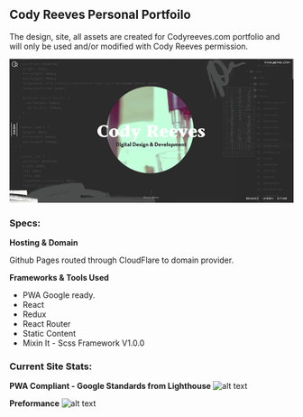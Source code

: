 ## Cody Reeves Personal Portfoilo
The design, site, all assets are created for Codyreeves.com portfolio and will only be used and/or modified with Cody Reeves permission.

![alt text](./public/img/codyreeves-site.png)

### Specs:

**Hosting & Domain**

Github Pages routed through CloudFlare to domain provider.

**Frameworks & Tools Used**

- PWA Google ready.
- React
- Redux
- React Router
- Static Content
- Mixin It - Scss Framework V1.0.0

### Current Site Stats:

**PWA Compliant - Google Standards from Lighthouse**
![alt text](./public/img/repo/pwa-stat.png)

**Preformance**
![alt text](./public/img/repo/speed-stat.png)
